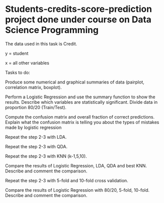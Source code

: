 # Students-credits-score-prediction project done under course on Data Science Programming 

The data used in this task is Credit.

y = student

x = all other variables

Tasks to do:

﻿﻿﻿Produce some numerical and graphical summaries of data (pairplot, correlation matrix, boxplot).
   
﻿﻿﻿Perform a Logistic Regression and use the summary function to show the results. Describe which variables are statistically significant. Divide data in proportion 80/20 (Train/Test).
   
﻿﻿﻿Compute the confusion matrix and overall fraction of correct predictions. Explain what the confusion matrix is telling you about the types of mistakes made by logistic regression
   
﻿﻿﻿Repeat the step 2-3 with LDA.
   
﻿﻿﻿Repeat the step 2-3 with QDA.
   
﻿﻿﻿Repeat the step 2-3 with KNN (k-1,5,10).
   
﻿﻿﻿Compare the results of Logistic Regression, LDA, QDA and best KNN. Describe and comment the comparison.
   
﻿﻿﻿Repeat the step 2-3 with 5-fold and 10-fold cross validation.
   
﻿﻿﻿Compare the results of Logistic Regression with 80/20, 5-fold, 10-fold. Describe and comment the comparison.
